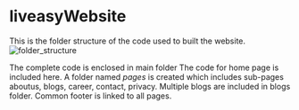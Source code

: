 # liveasyWebsite
This is the folder structure of the code used to built the website.
![folder_structure](https://user-images.githubusercontent.com/75538890/200136516-7e17618c-2d12-4e97-ab0a-4ab5b68fb44e.png)

The complete code is enclosed in main folder
The code for home page is included here.
A folder named *pages* is created which includes sub-pages aboutus, blogs, career, contact, privacy.
Multiple blogs are included in blogs folder.
Common footer is linked to all pages.
